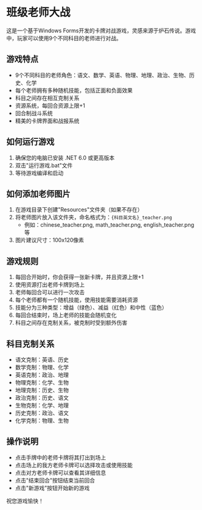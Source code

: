 # 班级老师大战

这是一个基于Windows Forms开发的卡牌对战游戏，灵感来源于炉石传说。游戏中，玩家可以使用9个不同科目的老师进行对战。

## 游戏特点

- 9个不同科目的老师角色：语文、数学、英语、物理、地理、政治、生物、历史、化学
- 每个老师拥有多种随机技能，包括正面和负面效果
- 科目之间存在相互克制关系
- 资源系统，每回合资源上限+1
- 回合制战斗系统
- 精美的卡牌界面和战报系统

## 如何运行游戏

1. 确保您的电脑已安装 .NET 6.0 或更高版本
2. 双击"运行游戏.bat"文件
3. 等待游戏编译和启动

## 如何添加老师图片

1. 在游戏目录下创建"Resources"文件夹（如果不存在）
2. 将老师图片放入该文件夹，命名格式为：`{科目英文名}_teacher.png`
   - 例如：chinese_teacher.png, math_teacher.png, english_teacher.png 等
3. 图片建议尺寸：100x120像素

## 游戏规则

1. 每回合开始时，你会获得一张新卡牌，并且资源上限+1
2. 使用资源打出老师卡牌到场上
3. 老师每回合可以进行一次攻击
4. 每个老师都有一个随机技能，使用技能需要消耗资源
5. 技能分为三种类型：增益（绿色）、减益（红色）和中性（蓝色）
6. 每回合结束时，场上老师的技能会随机变化
7. 科目之间存在克制关系，被克制时受到额外伤害

## 科目克制关系

- 语文克制：英语、历史
- 数学克制：物理、化学
- 英语克制：政治、地理
- 物理克制：化学、生物
- 地理克制：历史、生物
- 政治克制：历史、语文
- 生物克制：化学、地理
- 历史克制：政治、语文
- 化学克制：物理、生物

## 操作说明

- 点击手牌中的老师卡牌将其打出到场上
- 点击场上的我方老师卡牌可以选择攻击或使用技能
- 点击对方老师卡牌可以查看其详细信息
- 点击"结束回合"按钮结束当前回合
- 点击"新游戏"按钮开始新的游戏

祝您游戏愉快！
